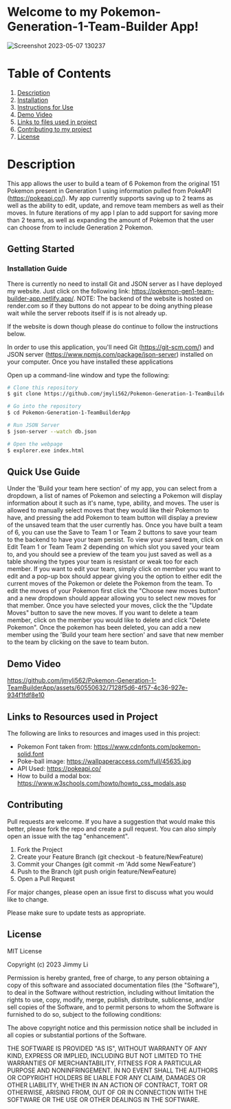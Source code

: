 # Welcome to my Pokemon-Generation-1-Team-Builder App!
![Screenshot 2023-05-07 130237](https://github.com/jmyli562/Pokemon-Generation-1-TeamBuilderApp/assets/60550632/941776ba-93ff-4d29-ab74-34724f28924f)

# Table of Contents  
1. [Description](#description)  
2. [Installation](#installation) 
3. [Instructions for Use](#instructions)
4. [Demo Video](#video)
5. [Links to files used in project](#links)
6. [Contributing to my project](#contributing)
7. [License](#license)


# Description <a name = "description"></a>
This app allows the user to build a team of 6 Pokemon from the original 151 Pokemon present in Generation 1 using information pulled from PokeAPI (https://pokeapi.co/). My app currently supports saving up to 2 teams as well as the ability to edit, update, and remove team members as well as their moves. In future iterations of my app I plan to add support for saving more than 2 teams, as well as expanding the amount of Pokemon that the user can choose from to include Generation 2 Pokemon.

## Getting Started

### Installation Guide <a name = "installation"></a>

There is currently no need to install Git and JSON server as I have deployed my website. Just click on the following link: https://pokemon-gen1-team-builder-app.netlify.app/. NOTE: The backend of the website is hosted on render.com so if they buttons do not appear to be doing anything please wait while the server reboots itself if is is not already up.

If the website is down though please do continue to follow the instructions below.

In order to use this application, you'll need Git (https://git-scm.com/) and JSON server (https://www.npmjs.com/package/json-server) installed on your computer. 
Once you have installed these applications

Open up a command-line window and type the following:
```bash
# Clone this repository
$ git clone https://github.com/jmyli562/Pokemon-Generation-1-TeamBuilderApp.git

# Go into the repository
$ cd Pokemon-Generation-1-TeamBuilderApp

# Run JSON Server
$ json-server --watch db.json

# Open the webpage
$ explorer.exe index.html
```
## Quick Use Guide <a name = "instructions"></a>
Under the 'Build your team here section' of my app, you can select from a dropdown, a list of names of Pokemon and selecting a Pokemon will display information about it such as it's name, type, ability, and moves. The user is allowed to manually select moves that they would like their Pokemon to have, and pressing the add Pokemon to team button will display a preview of the unsaved team that the user currently has. Once you have built a team of 6, you can use the Save to Team 1 or Team 2 buttons to save your team to the backend to have your team persist. To view your saved team, click on Edit Team 1 or Team Team 2 depending on which slot you saved your team to, and you should see a preview of the team you just saved as well as a table showing the types your team is resistant or weak too for each member. If you want to edit your team, simply click on member you want to edit and a pop-up box should appear giving you the option to either edit the current moves of the Pokemon or delete the Pokemon from the team. To edit the moves of your Pokemon first click the "Choose new moves button" and a new dropdown should appear allowing you to select new moves for that member. Once you have selected your moves, click the the "Update Moves" button to save the new moves. If you want to delete a team member, click on the member you would like to delete and click "Delete Pokemon". Once the pokemon has been deleted, you can add a new member using the 'Build your team here section' and save that new member to the team by clicking on the save to team buton.

## Demo Video <a name = "video"></a>

https://github.com/jmyli562/Pokemon-Generation-1-TeamBuilderApp/assets/60550632/7128f5d6-4f57-4c36-927e-934f1fdf8e10

## Links to Resources used in Project <a name = "links"></a>
The following are links to resources and images used in this project:

* Pokemon Font taken from: https://www.cdnfonts.com/pokemon-solid.font
* Poke-ball image: https://wallpaperaccess.com/full/45635.jpg
* API Used: https://pokeapi.co/
* How to build a modal box: https://www.w3schools.com/howto/howto_css_modals.asp

## Contributing <a name = "contributing"></a>

Pull requests are welcome. If you have a suggestion that would make this better, please fork the repo and create a pull request. You can also simply open an issue with the tag "enhancement".
1) Fork the Project
2) Create your Feature Branch (git checkout -b feature/NewFeature)
3) Commit your Changes (git commit -m 'Add some NewFeature')
4) Push to the Branch (git push origin feature/NewFeature)
5) Open a Pull Request

For major changes, please open an issue first
to discuss what you would like to change.

Please make sure to update tests as appropriate.

## License <a name = "license"></a>
MIT License

Copyright (c) 2023 Jimmy Li

Permission is hereby granted, free of charge, to any person obtaining a copy
of this software and associated documentation files (the "Software"), to deal
in the Software without restriction, including without limitation the rights
to use, copy, modify, merge, publish, distribute, sublicense, and/or sell
copies of the Software, and to permit persons to whom the Software is
furnished to do so, subject to the following conditions:

The above copyright notice and this permission notice shall be included in all
copies or substantial portions of the Software.

THE SOFTWARE IS PROVIDED "AS IS", WITHOUT WARRANTY OF ANY KIND, EXPRESS OR
IMPLIED, INCLUDING BUT NOT LIMITED TO THE WARRANTIES OF MERCHANTABILITY,
FITNESS FOR A PARTICULAR PURPOSE AND NONINFRINGEMENT. IN NO EVENT SHALL THE
AUTHORS OR COPYRIGHT HOLDERS BE LIABLE FOR ANY CLAIM, DAMAGES OR OTHER
LIABILITY, WHETHER IN AN ACTION OF CONTRACT, TORT OR OTHERWISE, ARISING FROM,
OUT OF OR IN CONNECTION WITH THE SOFTWARE OR THE USE OR OTHER DEALINGS IN THE
SOFTWARE.
